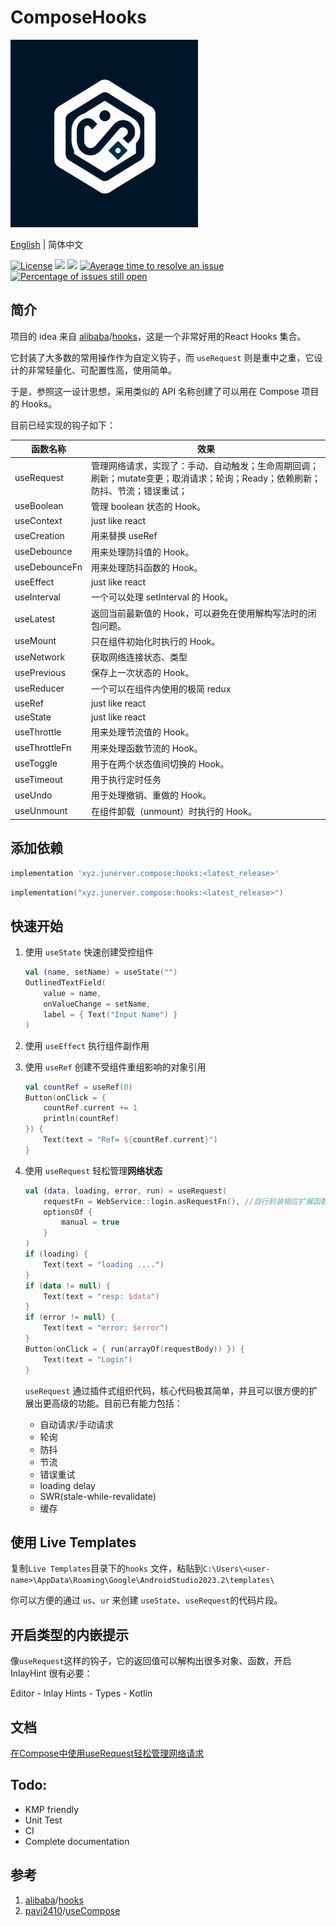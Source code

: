 # ComposeHooks

<picture>
  <img src="art/logo.jpg" width="300">
</picture>

[English](https://github.com/junerver/ComposeHooks/blob/master/README.md) | 简体中文

[![License](https://img.shields.io/badge/License-Apache%202.0-blue.svg)](http://www.apache.org/licenses/LICENSE-2.0) [![](https://badgen.net/github/release/junerver/ComposeHooks)](https://github.com/junerver/ComposeHooks/releases/latest) [![](https://badgen.net/github/stars/junerver/ComposeHooks)](https://github.com/junerver/ComposeHooks/releases/latest) [![Average time to resolve an issue](http://isitmaintained.com/badge/resolution/junerver/ComposeHooks.svg)](http://isitmaintained.com/project/junerver/ComposeHooks "Average time to resolve an issue") [![Percentage of issues still open](http://isitmaintained.com/badge/open/junerver/ComposeHooks.svg)](http://isitmaintained.com/project/junerver/ComposeHooks "Percentage of issues still open")

## 简介

项目的 idea 来自 [alibaba](https://github.com/alibaba)/[hooks](https://github.com/alibaba/hooks)，这是一个非常好用的React Hooks 集合。

它封装了大多数的常用操作作为自定义钩子，而 `useRequest` 则是重中之重，它设计的非常轻量化、可配置性高，使用简单。

于是，参照这一设计思想，采用类似的 API 名称创建了可以用在 Compose 项目的 Hooks。

目前已经实现的钩子如下：

| 函数名称      | 效果                                                         |
| ------------- | ------------------------------------------------------------ |
| useRequest    | 管理网络请求，实现了：手动、自动触发；生命周期回调；刷新；mutate变更；取消请求；轮询；Ready；依赖刷新；防抖、节流；错误重试； |
| useBoolean    | 管理 boolean 状态的 Hook。                                   |
| useContext    | just like react                                              |
| useCreation   | 用来替换 useRef                                              |
| useDebounce   | 用来处理防抖值的 Hook。                                      |
| useDebounceFn | 用来处理防抖函数的 Hook。                                    |
| useEffect     | just like react                                              |
| useInterval   | 一个可以处理 setInterval 的 Hook。                           |
| useLatest     | 返回当前最新值的 Hook，可以避免在使用解构写法时的闭包问题。  |
| useMount      | 只在组件初始化时执行的 Hook。                                |
| useNetwork    | 获取网络连接状态、类型                                       |
| usePrevious   | 保存上一次状态的 Hook。                                      |
| useReducer    | 一个可以在组件内使用的极简 redux                             |
| useRef        | just like react                                              |
| useState      | just like react                                              |
| useThrottle   | 用来处理节流值的 Hook。                                      |
| useThrottleFn | 用来处理函数节流的 Hook。                                    |
| useToggle     | 用于在两个状态值间切换的 Hook。                              |
| useTimeout    | 用于执行定时任务                                             |
| useUndo       | 用于处理撤销、重做的 Hook。                                  |
| useUnmount    | 在组件卸载（unmount）时执行的 Hook。                         |

## 添加依赖

```groovy
implementation 'xyz.junerver.compose:hooks:<latest_release>'
```

```kotlin
implementation("xyz.junerver.compose:hooks:<latest_release>")
```

## 快速开始

1. 使用 `useState` 快速创建受控组件

   ```kotlin
   val (name, setName) = useState("")
   OutlinedTextField(
       value = name,
       onValueChange = setName,
       label = { Text("Input Name") }
   )
   ```

2. 使用 `useEffect` 执行组件副作用

3. 使用 `useRef` 创建不受组件重组影响的对象引用

   ```kotlin
   val countRef = useRef(0)
   Button(onClick = {
       countRef.current += 1
       println(countRef)
   }) {
       Text(text = "Ref= ${countRef.current}")
   }
   ```

4. 使用 `useRequest` 轻松管理**网络状态**

   ```kotlin
   val (data, loading, error, run) = useRequest(
       requestFn = WebService::login.asRequestFn(), //自行封装相应扩展函数
       optionsOf {
           manual = true
       }
   )
   if (loading) {
       Text(text = "loading ....")
   }
   if (data != null) {
       Text(text = "resp: $data")
   }
   if (error != null) {
       Text(text = "error: $error")
   }
   Button(onClick = { run(arrayOf(requestBody)) }) {
       Text(text = "Login")
   }
   ```

   `useRequest` 通过插件式组织代码，核心代码极其简单，并且可以很方便的扩展出更高级的功能。目前已有能力包括：
   - 自动请求/手动请求
   - 轮询
   - 防抖
   - 节流
   - 错误重试
   - loading delay
   - SWR(stale-while-revalidate)
   - 缓存

## 使用 Live Templates

复制`Live Templates`目录下的`hooks`
文件，粘贴到`C:\Users\<user-name>\AppData\Roaming\Google\AndroidStudio2023.2\templates\`

你可以方便的通过 `us`、`ur` 来创建 `useState`、`useRequest`的代码片段。

## 开启类型的内嵌提示

像`useRequest`这样的钩子，它的返回值可以解构出很多对象、函数，开启 InlayHint 很有必要：

Editor - Inlay Hints - Types - Kotlin

## 文档

[在Compose中使用useRequest轻松管理网络请求](https://junerver.xyz/2024/03/06/%E5%9C%A8Compose%E4%B8%AD%E4%BD%BF%E7%94%A8useRequest%E8%BD%BB%E6%9D%BE%E7%AE%A1%E7%90%86%E7%BD%91%E7%BB%9C%E8%AF%B7%E6%B1%82/)


## Todo:

- KMP friendly
- Unit Test
- CI
- Complete documentation



## 参考

1. [alibaba](https://github.com/alibaba)/[hooks](https://github.com/alibaba/hooks)
2. [pavi2410](https://github.com/pavi2410)/[useCompose](https://github.com/pavi2410/useCompose)
